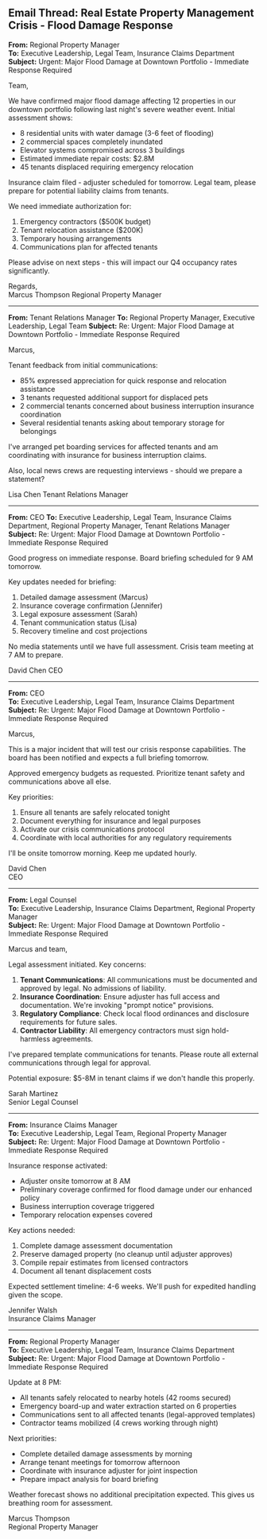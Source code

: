 ## Email Thread: Real Estate Property Management Crisis - Flood Damage Response

**From:** Regional Property Manager  
**To:** Executive Leadership, Legal Team, Insurance Claims Department  
**Subject:** Urgent: Major Flood Damage at Downtown Portfolio - Immediate Response Required  

Team,

We have confirmed major flood damage affecting 12 properties in our downtown portfolio following last night's severe weather event. Initial assessment shows:

- 8 residential units with water damage (3-6 feet of flooding)
- 2 commercial spaces completely inundated
- Elevator systems compromised across 3 buildings
- Estimated immediate repair costs: $2.8M
- 45 tenants displaced requiring emergency relocation

Insurance claim filed - adjuster scheduled for tomorrow. Legal team, please prepare for potential liability claims from tenants.

We need immediate authorization for:
1. Emergency contractors ($500K budget)
2. Tenant relocation assistance ($200K)
3. Temporary housing arrangements
4. Communications plan for affected tenants

Please advise on next steps - this will impact our Q4 occupancy rates significantly.

Regards,  
Marcus Thompson
Regional Property Manager

---

**From:** Tenant Relations Manager
**To:** Regional Property Manager, Executive Leadership, Legal Team
**Subject:** Re: Urgent: Major Flood Damage at Downtown Portfolio - Immediate Response Required

Marcus,

Tenant feedback from initial communications:

- 85% expressed appreciation for quick response and relocation assistance
- 3 tenants requested additional support for displaced pets
- 2 commercial tenants concerned about business interruption insurance coordination
- Several residential tenants asking about temporary storage for belongings

I've arranged pet boarding services for affected tenants and am coordinating with insurance for business interruption claims.

Also, local news crews are requesting interviews - should we prepare a statement?

Lisa Chen
Tenant Relations Manager

---

**From:** CEO
**To:** Executive Leadership, Legal Team, Insurance Claims Department, Regional Property Manager, Tenant Relations Manager
**Subject:** Re: Urgent: Major Flood Damage at Downtown Portfolio - Immediate Response Required

Good progress on immediate response. Board briefing scheduled for 9 AM tomorrow.

Key updates needed for briefing:
1. Detailed damage assessment (Marcus)
2. Insurance coverage confirmation (Jennifer)
3. Legal exposure assessment (Sarah)
4. Tenant communication status (Lisa)
5. Recovery timeline and cost projections

No media statements until we have full assessment. Crisis team meeting at 7 AM to prepare.

David Chen
CEO

---

**From:** CEO  
**To:** Executive Leadership, Legal Team, Insurance Claims Department  
**Subject:** Re: Urgent: Major Flood Damage at Downtown Portfolio - Immediate Response Required  

Marcus,

This is a major incident that will test our crisis response capabilities. The board has been notified and expects a full briefing tomorrow.

Approved emergency budgets as requested. Prioritize tenant safety and communications above all else.

Key priorities:
1. Ensure all tenants are safely relocated tonight
2. Document everything for insurance and legal purposes
3. Activate our crisis communications protocol
4. Coordinate with local authorities for any regulatory requirements

I'll be onsite tomorrow morning. Keep me updated hourly.

David Chen  
CEO  

---

**From:** Legal Counsel  
**To:** Executive Leadership, Insurance Claims Department, Regional Property Manager  
**Subject:** Re: Urgent: Major Flood Damage at Downtown Portfolio - Immediate Response Required  

Marcus and team,

Legal assessment initiated. Key concerns:

1. **Tenant Communications**: All communications must be documented and approved by legal. No admissions of liability.
2. **Insurance Coordination**: Ensure adjuster has full access and documentation. We're invoking "prompt notice" provisions.
3. **Regulatory Compliance**: Check local flood ordinances and disclosure requirements for future sales.
4. **Contractor Liability**: All emergency contractors must sign hold-harmless agreements.

I've prepared template communications for tenants. Please route all external communications through legal for approval.

Potential exposure: $5-8M in tenant claims if we don't handle this properly.

Sarah Martinez  
Senior Legal Counsel  

---

**From:** Insurance Claims Manager  
**To:** Executive Leadership, Legal Team, Regional Property Manager  
**Subject:** Re: Urgent: Major Flood Damage at Downtown Portfolio - Immediate Response Required  

Insurance response activated:

- Adjuster onsite tomorrow at 8 AM
- Preliminary coverage confirmed for flood damage under our enhanced policy
- Business interruption coverage triggered
- Temporary relocation expenses covered

Key actions needed:
1. Complete damage assessment documentation
2. Preserve damaged property (no cleanup until adjuster approves)
3. Compile repair estimates from licensed contractors
4. Document all tenant displacement costs

Expected settlement timeline: 4-6 weeks. We'll push for expedited handling given the scope.

Jennifer Walsh  
Insurance Claims Manager  

---

**From:** Regional Property Manager  
**To:** Executive Leadership, Legal Team, Insurance Claims Department  
**Subject:** Re: Urgent: Major Flood Damage at Downtown Portfolio - Immediate Response Required  

Update at 8 PM:

- All tenants safely relocated to nearby hotels (42 rooms secured)
- Emergency board-up and water extraction started on 6 properties
- Communications sent to all affected tenants (legal-approved templates)
- Contractor teams mobilized (4 crews working through night)

Next priorities:
- Complete detailed damage assessments by morning
- Arrange tenant meetings for tomorrow afternoon
- Coordinate with insurance adjuster for joint inspection
- Prepare impact analysis for board briefing

Weather forecast shows no additional precipitation expected. This gives us breathing room for assessment.

Marcus Thompson  
Regional Property Manager
